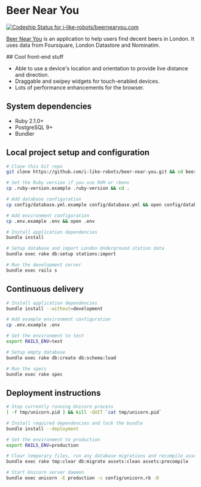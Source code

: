 # Beer Near You

[ ![Codeship Status for i-like-robots/beernearyou.com](https://codeship.com/projects/f3cc2280-aad4-0132-d616-42094b33273a/status?branch=master)](https://codeship.com/projects/68104)

[Beer Near You][site] is an application to help users find decent beers in London. It uses data from Foursquare, London Datastore and Nominatim.

## Cool front-end stuff

- Able to use a device's location and orientation to provide live distance and direction.
- Draggable and swipey widgets for touch-enabled devices.
- Lots of performance enhancements for the browser.

## System dependencies

- Ruby 2.1.0+
- PostgreSQL 9+
- Bundler

## Local project setup and configuration

```sh
# Clone this Git repo
git clone https://github.com/i-like-robots/beer-near-you.git && cd beer-near-you

# Set the Ruby version if you use RVM or rbenv
cp .ruby-version.example .ruby-version && cd .

# Add database configuration
cp config/database.yml.example config/database.yml && open config/database.yml

# Add environment configuration
cp .env.example .env && open .env

# Install application dependencies
bundle install

# Setup database and import London Underground station data
bundle exec rake db:setup stations:import

# Run the development server
bundle exec rails s
```

## Continuous delivery

```sh
# Install application dependencies
bundle install --without=development

# Add example environment configuration
cp .env.example .env

# Set the environment to test
export RAILS_ENV=test

# Setup empty database
bundle exec rake db:create db:schema:load

# Run the specs
bundle exec rake spec
```

## Deployment instructions

```sh
# Stop currently running Unicorn process
[ -f tmp/unicorn.pid ] && kill -QUIT `cat tmp/unicorn.pid`

# Install required dependencies and lock the bundle
bundle install --deployment

# Set the environment to production
export RAILS_ENV=production

# Clear temporary files, run any database migrations and recompile assets
bundle exec rake tmp:clear db:migrate assets:clean assets:precompile

# Start Unicorn server daemon
bundle exec unicorn -E production -c config/unicorn.rb -D
```

[site]: http://beernearyou.com
